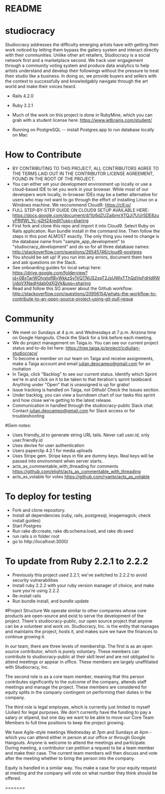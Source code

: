 # README

# studiocracy
Studiocracy addresses the difficulty emerging artists have with getting their work noticed by letting them bypass the gallery system and interact directly with their communities. Unlike other art retailers, Studiocracy is a social network first and a marketplace second. We track user engagement through a community voting system and produce data analytics to help artists understand and develop their followings without the pressure to treat their studio like a business. In doing so, we provide buyers and sellers with the context to successfully and knowledgably navigate through the art world and make their voices heard.

* Rails 4.2.0
* Ruby 2.2.1
* Much of the work on this project is done in RubyMine, which you can grab with a student license here: https://www.jetbrains.com/student/

* Running on PostgreSQL -- install Postgres.app to run database locally on Mac

# How to Contribute
* BY CONTRIBUTING TO THIS PROJECT, ALL CONTRIBUTORS AGREE TO THE TERMS LAID OUT IN THE CONTRIBUTOR LICENSE AGREEMENT, FOUND IN THE ROOT OF THE PROJECT.
* You can either set your development environment up locally or use a cloud-based IDE to let you work in your browser. While most of our developers work locally, in-browser IDEs may be a better alternative for users who may not want to go through the effort of installing Linux on a Windows machine. We reccommend Cloud9: https://c9.io/
* FULL STEP-BY-STEP GUIDE ON CLOUD9 SETUP AVAILABLE HERE: https://docs.google.com/document/d/1Iz6dZUZajbmrXTQJi7UUr5DE8zuyPRtfWt_Yc-g2H24/edit?usp=sharing
* First fork and clone this repo and import it into Cloud9. Select Ruby on Rails application. Run bundle install in the command line. Then follow the steps in this post ALMOST exactly. The only thing you need to change is the database name from "sample_app_development" to "studiocracy_development" and do so for all three database names: http://stackoverflow.com/questions/26545746/cloud9-postgres
* You should be set up! If you run into any errors, document them here and ask questions on the Slack.
* See onboarding guides for local setup here:
https://drive.google.com/folderview?id=0BxTarWOIystqflByWkkzSy1VQTNUS2xpT2JsUWlxTThQdVpFdHdRWUdqVXNadHdab0dXQVk&usp=sharing
* Read and follow this SO answer about the Github workflow: http://stackoverflow.com/questions/20956154/whats-the-workflow-to-contribute-to-an-open-source-project-using-git-pull-reque

# Community
* We meet on Sundays at 4 p.m. and Wednesdays at 7 p.m. Arizona time on Google Hangouts. Check the Slack for a link before each meeting.
* We do project management on Taiga.io. You can see our current project status and to-do list here:
 https://tree.taiga.io/project/jcdjulian-studiocracy/
* To become a member on our team on Taiga and receive assignments, make a Taiga account and email julian.deocampo@gmail.com for an invitation
* In Taiga, click "Backlog" to see our current status. Identify which Sprint we're in and click on it to be taken to that iteration's sprint taskboard. Anything under "Open" that is unassigned is up for grabs!
* Issue tracking is handled on Taiga, not Github! Check the Issues section.
* Under backlog, you can view a burndown chart of our tasks this sprint and how close we're getting to the latest release.
* Communication in handled through the studiocracy-public Slack chat. Contact julian.deocampo@gmail.com for Slack access or for troubleshooting

#Gem notes:
* Uses friendly_id to generate string URL tails. Never call user.id, only user.friendly.id
* Uses devise for user authentication
* Users paperclip 4.2.1 for media uploads
* Uses Stripe gem. Stripe keys in file are dummy keys. Real keys will be passed into environment when server starts.
* acts_as_commentable_with_threading for comments https://github.com/elight/acts_as_commentable_with_threading
* acts_as_votable for votes https://github.com/ryanto/acts_as_votable

# To deploy for testing

* Fork and clone repository.
* Install all dependencies (ruby, rails, postgresql, imagemagick; check install guides)
* Start Postgres
* Run rake db:create, rake db:schema:load, and rake db:seed
* run rails s in folder root
* go to http://localhost:3000/

# To update from Ruby 2.2.1 to 2.2.2

* Previously this project used 2.2.1; we've switched to 2.2.2 to avoid security vulnerabilities
* Install ruby 2.2.2 with your ruby version manager of choice, and make sure you're using 2.2.2
* Re-install rails
* Run bundle install, and bundle update

#Project Structure
We operate similar to other companies whose core products are open-source and exist to serve the development of the project. There's studiocracy-public, our open source project that anyone can be a volunteer and work on. Studiocracy, Inc. is the entity that manages and maintains the project, hosts it, and makes sure we have the finances to continue growing it.

In our team, there are three levels of membership. The first is as an open source contributor, which is purely voluntary. These members can contribute to studiocracy-public at their skill level and are not obligated to attend meetings or appear in office. These members are largely unaffiliated with Studiocracy, Inc.

The second role is as a core team member, meaning that this person contributes significantly to the outcome of the company, attends staff meetings and manage the project. These members are considered for equity splits in the company contingent on performing their duties in the company.

The third role is legal employee, which is currently just limited to myself (Julian) for legal purposes. We don't currently have the funding to pay a salary or stipend, but one day we want to be able to move our Core Team Members to full time positions to keep the project growing.

We have Agile-style meetings Wednesday at 7pm and Sundays at 4pm - which you can attend either in person at our office or through Google Hangouts. Anyone is welcome to attend the meetings and participate. During meeting, a contributor can petition a request to be a team member and make their case. The current team members will then discuss and vote after the meeting whether to bring the person into the company.

Equity is handled in a similar way. You make a case for your equity request at meeting and the company will vote on what number they think should be offered.

=======

